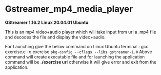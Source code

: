 # Gstreamer_mp4_media_player
**GStreamer 1.16.2**
**Linux 20.04.01 Ubuntu**

This is an mp4 video+audio player which will take input from uri a .mp4 file and decodes the file and display the video+audio.

For Launching give the below command on Linux Ubuntu terminal :
gcc exercise.c -o exercise `pkg-config --cflags --libs gstreamer-1.0`
Above command will create executable file and for launching the application command will be **./exercise uri** otherwise it will give error and exit from the application.
